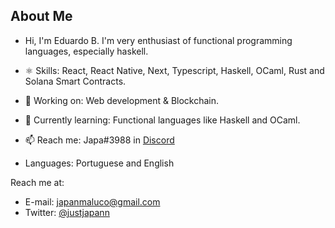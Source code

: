 ## About Me

- Hi, I'm Eduardo B. I'm very enthusiast of functional programming languages, especially haskell.
- ⚛️ Skills: React, React Native, Next, Typescript, Haskell, OCaml, Rust and Solana Smart Contracts.
- 🔭 Working on: Web development & Blockchain.
- 🌱 Currently learning: Functional languages like Haskell and OCaml.
- 📫 Reach me: Japa#3988 in [Discord](https://discord.com/new)

- Languages: Portuguese and English

Reach me at:

- E-mail: <japanmaluco@gmail.com>
- Twitter: [@justjapann](https://twitter.com/justjapann)
